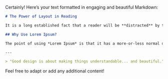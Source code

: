 Certainly! Here’s your text formatted in engaging and beautiful Markdown:

```markdown
# The Power of Layout in Reading

It is a long established fact that a reader will be **distracted** by the readable content of a page when looking at its layout. 

## Why Use Lorem Ipsum?

The point of using *Lorem Ipsum* is that it has a more-or-less normal distribution of letters, as opposed to using traditional text. This allows designers to focus on the visual aspects of their layout rather than being influenced by the actual content.

---

> "Good design is about making things understandable... and beautiful."
```

Feel free to adapt or add any additional content!